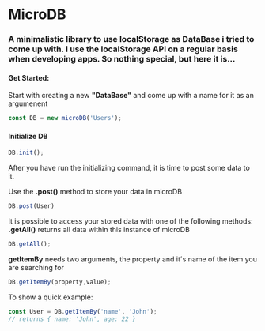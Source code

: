 # MicroDB

### A minimalistic library to use localStorage as DataBase i tried to come up with. I use the localStorage API on a regular basis when developing apps. So nothing special, but here it is...

#### Get Started:

Start with creating a new **"DataBase"** and come up with a name for it as an argumenent

```javascript
const DB = new microDB('Users');
```
#### Initialize DB

```javascript
DB.init();
```
After you have run the initializing command, it is time to post some data to it.

Use the **.post()** method to store your data in microDB

```javascript
DB.post(User)
```
It is possible to access your stored data with one of the following methods:
**.getAll()** returns all data within this instance of microDB

```javascript
DB.getAll();
```
**getItemBy** needs two arguments, the property and it´s name of the item you are searching for

```javascript
DB.getItemBy(property,value);
```
To show a quick example:

```javascript
const User = DB.getItemBy('name', 'John');
// returns { name: 'John', age: 22 }
```




